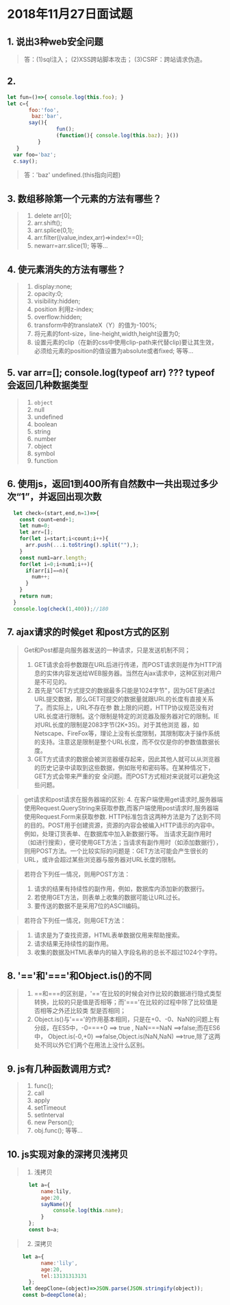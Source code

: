 2018年11月27日面试题
===================
## 1. 说出3种web安全问题
>答：(1)sql注入；
>   (2)XSS跨站脚本攻击；
>   (3)CSRF：跨站请求伪造。
## 2. 
```javascript
let fun=()=>{ console.log(this.foo); } 
let c={ 
       foo:'foo', 
        baz:'bar', 
       say(){
                fun(); 
                (function(){ console.log(this.baz); }()) 
          } 
   } 
  var foo='baz'; 
  c.say();
  ```
>答：'baz' undefined.(this指向问题)
## 3. 数组移除第一个元素的方法有哪些？
>1. delete arr[0];
>2. arr.shift();
>3. arr.splice(0,1);
>4. arr.filter((value,index,arr)=>index!==0);
>5. newarr=arr.slice(1);
>等等...
## 4. 使元素消失的方法有哪些？
>1. display:none;
>2. opacity:0;
>3. visibility:hidden;
>4. position 利用z-index;
>5. overflow:hidden;
>6. transform中的translateX（Y）的值为-100%;
>7. 将元素的font-size，line-height,width,height设置为0;
>8. 设置元素的clip（在新的css中使用clip-path来代替clip)要让其生效，必须给元素的position的值设置为absolute或者fixed;
> 等等...
## 5. var arr=[]; console.log(typeof arr) ??? typeof 会返回几种数据类型
>1. `object`
>2. null
>3. undefined
>4. boolean
>5. string
>6. number
>7. object
>8. symbol
>9. function
## 6. 使用js，返回1到400所有自然数中一共出现过多少次“1”，并返回出现次数
```javascript
  let check=(start,end,n=1)=>{
    const count=end+1;
    let num=0;
    let arr=[];
    for(let i=start;i<count;i++){
      arr.push(...i.toString().split(""),);
    }
    const num1=arr.length;
    for(let i=0;i<num1;i++){
      if(arr[i]==n){
        num++;
      }
    }
    return num;
  }
  console.log(check(1,400));//180
  ```
## 7. ajax请求的时候get 和post方式的区别
 
> Get和Post都是向服务器发送的一种请求，只是发送机制不同；
>   1. GET请求会将参数跟在URL后进行传递，而POST请求则是作为HTTP消息的实体内容发送给WEB服务器。当然在Ajax请求中，这种区别对用户是不可见的。
>   2. 首先是"GET方式提交的数据最多只能是1024字节"，因为GET是通过URL提交数据，那么GET可提交的数据量就跟URL的长度有直接关系了。而实际上，URL不存在参        数上限的问题，HTTP协议规范没有对URL长度进行限制。这个限制是特定的浏览器及服务器对它的限制。IE对URL长度的限制是2083字节(2K+35)。对于其他浏览         器，如Netscape、FireFox等，理论上没有长度限制，其限制取决于操作系统的支持。注意这是限制是整个URL长度，而不仅仅是你的参数值数据长度。
>   3. GET方式请求的数据会被浏览器缓存起来，因此其他人就可以从浏览器的历史记录中读取到这些数据，例如账号和密码等。在某种情况下，GET方式会带来严重的安        全问题。而POST方式相对来说就可以避免这些问题。

> get请求和post请求在服务器端的区别:
>    4. 在客户端使用get请求时,服务器端使用Request.QueryString来获取参数,而客户端使用post请求时,服务器端使用Request.Form来获取参数.
>    HTTP标准包含这两种方法是为了达到不同的目的。POST用于创建资源，资源的内容会被编入HTTP请示的内容中。例如，处理订货表单、在数据库中加入新数据行等。
>    当请求无副作用时（如进行搜索），便可使用GET方法；当请求有副作用时（如添加数据行），则用POST方法。一个比较实际的问题是：GET方法可能会产生很长的      URL，或许会超过某些浏览器与服务器对URL长度的限制。

>若符合下列任一情况，则用POST方法：
> 1. 请求的结果有持续性的副作用，例如，数据库内添加新的数据行。
> 2. 若使用GET方法，则表单上收集的数据可能让URL过长。
> 3. 要传送的数据不是采用7位的ASCII编码。

>若符合下列任一情况，则用GET方法：

> 1. 请求是为了查找资源，HTML表单数据仅用来帮助搜索。
> 2. 请求结果无持续性的副作用。
> 3. 收集的数据及HTML表单内的输入字段名称的总长不超过1024个字符。
## 8. '=='和'==='和Object.is()的不同
>1. ==和===的区别是，'=='在比较的时候会对作比较的数据进行隐式类型转换，比较的只是值是否相等；而'==='在比较的过程中除了比较值是否相等之外还比较类      型是否相同；
>2. Object.is()与'==='的作用基本相同，只是在+0、-0、NaN的问题上有分歧，在ES5中，-0===+0  ==> true , NaN===NaN ==>false;而在ES6中，   Object.is(-0,+0) ==>false,Object.is(NaN,NaN) ==>true,除了这两处不同以外它们两个在用法上没什么区别。
## 9. js有几种函数调用方式?

>1. func();
>2. call
>3. apply
>4. setTimeout
>5. setInterval
>6. new Person();
>7. obj.func();
> 等等...
## 10. js实现对象的深拷贝浅拷贝

>1. 浅拷贝
```javascript
       let a={
           name:lily,
           age:20,
           sayName(){
               console.log(this.name);
           }
       };
       const b=a;
```
>2. 深拷贝
```javascript
     let a={
           name:'lily',
           age:20,
           tel:13131313131
       };
     let deepClone=(object)=>JSON.parse(JSON.stringify(object));
     const b=deepClone(a);
```